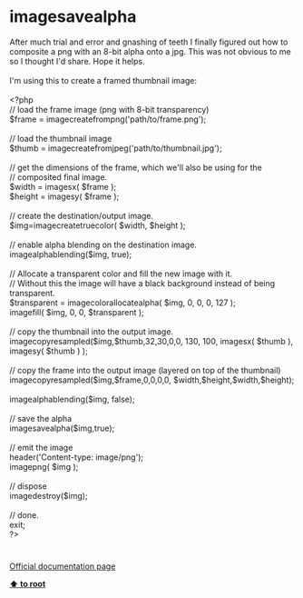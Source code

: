 # imagesavealpha




<div class="phpcode"><span class="html">
After much trial and error and gnashing of teeth I finally figured out how to composite a png with an 8-bit alpha onto a jpg. This was not obvious to me so I thought I&apos;d share. Hope it helps.
<br>
<br>I&apos;m using this to create a framed thumbnail image:
<br>
<br><span class="default">&lt;?php
<br></span><span class="comment">// load the frame image (png with 8-bit transparency)
<br></span><span class="default">$frame </span><span class="keyword">= </span><span class="default">imagecreatefrompng</span><span class="keyword">(</span><span class="string">&apos;path/to/frame.png&apos;</span><span class="keyword">);
<br>
<br></span><span class="comment">// load the thumbnail image
<br></span><span class="default">$thumb </span><span class="keyword">= </span><span class="default">imagecreatefromjpeg</span><span class="keyword">(</span><span class="string">&apos;path/to/thumbnail.jpg&apos;</span><span class="keyword">);
<br>
<br></span><span class="comment">// get the dimensions of the frame, which we&apos;ll also be using for the
<br>// composited final image.
<br></span><span class="default">$width </span><span class="keyword">= </span><span class="default">imagesx</span><span class="keyword">( </span><span class="default">$frame </span><span class="keyword">);
<br></span><span class="default">$height </span><span class="keyword">= </span><span class="default">imagesy</span><span class="keyword">( </span><span class="default">$frame </span><span class="keyword">);
<br>
<br></span><span class="comment">// create the destination/output image.
<br></span><span class="default">$img</span><span class="keyword">=</span><span class="default">imagecreatetruecolor</span><span class="keyword">( </span><span class="default">$width</span><span class="keyword">, </span><span class="default">$height </span><span class="keyword">);
<br>
<br></span><span class="comment">// enable alpha blending on the destination image.
<br></span><span class="default">imagealphablending</span><span class="keyword">(</span><span class="default">$img</span><span class="keyword">, </span><span class="default">true</span><span class="keyword">);
<br>
<br></span><span class="comment">// Allocate a transparent color and fill the new image with it.
<br>// Without this the image will have a black background instead of being transparent.
<br></span><span class="default">$transparent </span><span class="keyword">= </span><span class="default">imagecolorallocatealpha</span><span class="keyword">( </span><span class="default">$img</span><span class="keyword">, </span><span class="default">0</span><span class="keyword">, </span><span class="default">0</span><span class="keyword">, </span><span class="default">0</span><span class="keyword">, </span><span class="default">127 </span><span class="keyword">);
<br></span><span class="default">imagefill</span><span class="keyword">( </span><span class="default">$img</span><span class="keyword">, </span><span class="default">0</span><span class="keyword">, </span><span class="default">0</span><span class="keyword">, </span><span class="default">$transparent </span><span class="keyword">);
<br>
<br></span><span class="comment">// copy the thumbnail into the output image.
<br></span><span class="default">imagecopyresampled</span><span class="keyword">(</span><span class="default">$img</span><span class="keyword">,</span><span class="default">$thumb</span><span class="keyword">,</span><span class="default">32</span><span class="keyword">,</span><span class="default">30</span><span class="keyword">,</span><span class="default">0</span><span class="keyword">,</span><span class="default">0</span><span class="keyword">, </span><span class="default">130</span><span class="keyword">, </span><span class="default">100</span><span class="keyword">, </span><span class="default">imagesx</span><span class="keyword">( </span><span class="default">$thumb </span><span class="keyword">), </span><span class="default">imagesy</span><span class="keyword">( </span><span class="default">$thumb </span><span class="keyword">) );
<br>
<br></span><span class="comment">// copy the frame into the output image (layered on top of the thumbnail)
<br></span><span class="default">imagecopyresampled</span><span class="keyword">(</span><span class="default">$img</span><span class="keyword">,</span><span class="default">$frame</span><span class="keyword">,</span><span class="default">0</span><span class="keyword">,</span><span class="default">0</span><span class="keyword">,</span><span class="default">0</span><span class="keyword">,</span><span class="default">0</span><span class="keyword">, </span><span class="default">$width</span><span class="keyword">,</span><span class="default">$height</span><span class="keyword">,</span><span class="default">$width</span><span class="keyword">,</span><span class="default">$height</span><span class="keyword">);
<br>
<br></span><span class="default">imagealphablending</span><span class="keyword">(</span><span class="default">$img</span><span class="keyword">, </span><span class="default">false</span><span class="keyword">);
<br>
<br></span><span class="comment">// save the alpha
<br></span><span class="default">imagesavealpha</span><span class="keyword">(</span><span class="default">$img</span><span class="keyword">,</span><span class="default">true</span><span class="keyword">);
<br>
<br></span><span class="comment">// emit the image
<br></span><span class="default">header</span><span class="keyword">(</span><span class="string">&apos;Content-type: image/png&apos;</span><span class="keyword">);
<br></span><span class="default">imagepng</span><span class="keyword">( </span><span class="default">$img </span><span class="keyword">);
<br>
<br></span><span class="comment">// dispose
<br></span><span class="default">imagedestroy</span><span class="keyword">(</span><span class="default">$img</span><span class="keyword">);
<br>
<br></span><span class="comment">// done.
<br></span><span class="keyword">exit;
<br></span><span class="default">?&gt;</span>
</span>
</div>
  

#

[Official documentation page](https://www.php.net/manual/en/function.imagesavealpha.php)

**[⬆ to root](/)**